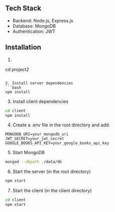 

## Tech Stack
- Backend: Node.js, Express.js
- Database: MongoDB
- Authentication: JWT

## Installation

1.
cd project2
```

2. Install server dependencies
```bash
npm install
```

3. Install client dependencies
```bash
cd client
npm install
```

4. Create a .env file in the root directory and add:
```
MONGODB_URI=your_mongodb_uri
JWT_SECRET=your_jwt_secret
GOOGLE_BOOKS_API_KEY=your_google_books_api_key
```

5. Start MongoDB
```bash
mongod --dbpath ./data/db
```

6. Start the server (in the root directory)
```bash
npm start
```

7. Start the client (in the client directory)
```bash
cd client
npm start
```
